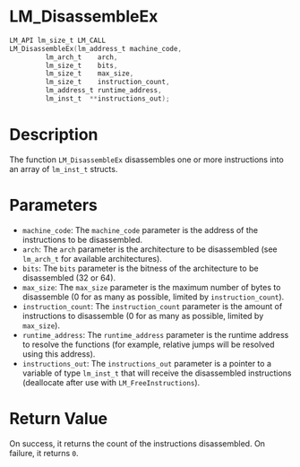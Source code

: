 # LM_DisassembleEx

```c
LM_API lm_size_t LM_CALL
LM_DisassembleEx(lm_address_t machine_code,
		 lm_arch_t    arch,
		 lm_size_t    bits,
		 lm_size_t    max_size,
		 lm_size_t    instruction_count,
		 lm_address_t runtime_address,
		 lm_inst_t  **instructions_out);
```

# Description
The function `LM_DisassembleEx` disassembles one or more instructions into an array of
`lm_inst_t` structs.

# Parameters
 - `machine_code`: The `machine_code` parameter is the address of the instructions to be
disassembled.
 - `arch`: The `arch` parameter is the architecture to be disassembled (see `lm_arch_t`
for available architectures).
 - `bits`: The `bits` parameter is the bitness of the architecture to be disassembled (32 or 64).
 - `max_size`: The `max_size` parameter is the maximum number of bytes to disassemble (0 for as
many as possible, limited by `instruction_count`).
 - `instruction_count`: The `instruction_count` parameter is the amount of instructions
to disassemble (0 for as many as possible, limited by `max_size`).
 - `runtime_address`: The `runtime_address` parameter is the runtime address to resolve
the functions (for example, relative jumps will be resolved using this address).
 - `instructions_out`: The `instructions_out` parameter is a pointer to a variable of type
`lm_inst_t` that will receive the disassembled instructions (deallocate after use with
`LM_FreeInstructions`).

# Return Value
On success, it returns the count of the instructions disassembled. On failure, it
returns `0`.
